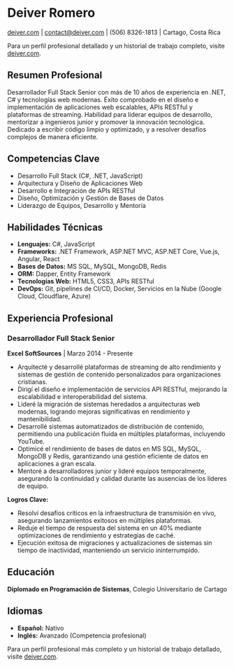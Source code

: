 # Deiver Romero
[deiver.com](https://deiver.com) | [contact@deiver.com](mailto:contact@deiver.com) | (506) 8326-1813 | Cartago, Costa Rica

Para un perfil profesional detallado y un historial de trabajo completo, visite [deiver.com](https://deiver.com).

## Resumen Profesional
Desarrollador Full Stack Senior con más de 10 años de experiencia en .NET, C# y tecnologías web modernas. Éxito comprobado en el diseño e implementación de aplicaciones web escalables, APIs RESTful y plataformas de streaming. Habilidad para liderar equipos de desarrollo, mentorizar a ingenieros junior y promover la innovación tecnológica. Dedicado a escribir código limpio y optimizado, y a resolver desafíos complejos de manera eficiente.

## Competencias Clave
- Desarrollo Full Stack (C#, .NET, JavaScript)
- Arquitectura y Diseño de Aplicaciones Web
- Desarrollo e Integración de APIs RESTful
- Diseño, Optimización y Gestión de Bases de Datos
- Liderazgo de Equipos, Desarrollo y Mentoría

## Habilidades Técnicas
- **Lenguajes:** C#, JavaScript
- **Frameworks:** .NET Framework, ASP.NET MVC, ASP.NET Core, Vue.js, Angular, React
- **Bases de Datos:** MS SQL, MySQL, MongoDB, Redis
- **ORM:** Dapper, Entity Framework
- **Tecnologías Web:** HTML5, CSS3, APIs RESTful
- **DevOps:** Git, pipelines de CI/CD, Docker, Servicios en la Nube (Google Cloud, Cloudflare, Azure)

## Experiencia Profesional
### Desarrollador Full Stack Senior
**Excel SoftSources** | Marzo 2014 - Presente
- Arquitecté y desarrollé plataformas de streaming de alto rendimiento y sistemas de gestión de contenido personalizados para organizaciones cristianas.
- Dirigí el diseño e implementación de servicios API RESTful, mejorando la escalabilidad e interoperabilidad del sistema.
- Lideré la migración de sistemas heredados a arquitecturas web modernas, logrando mejoras significativas en rendimiento y mantenibilidad.
- Desarrollé sistemas automatizados de distribución de contenido, permitiendo una publicación fluida en múltiples plataformas, incluyendo YouTube.
- Optimicé el rendimiento de bases de datos en MS SQL, MySQL, MongoDB y Redis, garantizando una gestión eficiente de datos en aplicaciones a gran escala.
- Mentoré a desarrolladores junior y lideré equipos temporalmente, asegurando la continuidad y calidad durante las ausencias de los líderes de equipo.

**Logros Clave:**
- Resolví desafíos críticos en la infraestructura de transmisión en vivo, asegurando lanzamientos exitosos en múltiples plataformas.
- Reduje el tiempo de respuesta del sistema en un 40% mediante optimizaciones de rendimiento y estrategias de caché.
- Ejecución exitosa de migraciones y actualizaciones de sistemas sin tiempo de inactividad, manteniendo un servicio ininterrumpido.

## Educación
**Diplomado en Programación de Sistemas**, Colegio Universitario de Cartago

## Idiomas
- **Español:** Nativo
- **Inglés:** Avanzado (Competencia profesional)

Para un perfil profesional más completo y un historial de trabajo detallado, visite [deiver.com](https://deiver.com).

